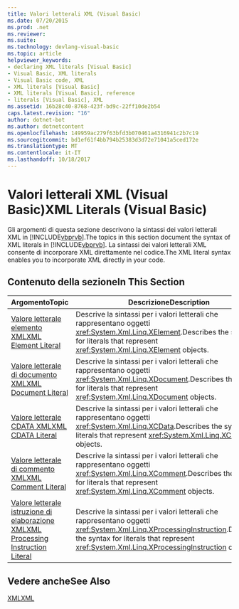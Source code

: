 ```yaml
---
title: Valori letterali XML (Visual Basic)
ms.date: 07/20/2015
ms.prod: .net
ms.reviewer: 
ms.suite: 
ms.technology: devlang-visual-basic
ms.topic: article
helpviewer_keywords:
- declaring XML literals [Visual Basic]
- Visual Basic, XML literals
- Visual Basic code, XML
- XML literals [Visual Basic]
- XML literals [Visual Basic], reference
- literals [Visual Basic], XML
ms.assetid: 16b28c40-8768-423f-bd9c-22ff10de2b54
caps.latest.revision: "16"
author: dotnet-bot
ms.author: dotnetcontent
ms.openlocfilehash: 149959ac279f63bfd3b070461a4316941c2b7c19
ms.sourcegitcommit: bd1ef61f4bb794b25383d3d72e71041a5ced172e
ms.translationtype: MT
ms.contentlocale: it-IT
ms.lasthandoff: 10/18/2017
---
```

# <a name="xml-literals-visual-basic"></a><span data-ttu-id="85c91-102">Valori letterali XML (Visual Basic)</span><span class="sxs-lookup"><span data-stu-id="85c91-102">XML Literals (Visual Basic)</span></span>
<span data-ttu-id="85c91-103">Gli argomenti di questa sezione descrivono la sintassi dei valori letterali XML in [!INCLUDE[vbprvb](~/includes/vbprvb-md.md)].</span><span class="sxs-lookup"><span data-stu-id="85c91-103">The topics in this section document the syntax of XML literals in [!INCLUDE[vbprvb](~/includes/vbprvb-md.md)].</span></span> <span data-ttu-id="85c91-104">La sintassi dei valori letterali XML consente di incorporare XML direttamente nel codice.</span><span class="sxs-lookup"><span data-stu-id="85c91-104">The XML literal syntax enables you to incorporate XML directly in your code.</span></span>  
  
## <a name="in-this-section"></a><span data-ttu-id="85c91-105">Contenuto della sezione</span><span class="sxs-lookup"><span data-stu-id="85c91-105">In This Section</span></span>  
  
|<span data-ttu-id="85c91-106">Argomento</span><span class="sxs-lookup"><span data-stu-id="85c91-106">Topic</span></span>|<span data-ttu-id="85c91-107">Descrizione</span><span class="sxs-lookup"><span data-stu-id="85c91-107">Description</span></span>|  
|-----------|-----------------|  
|[<span data-ttu-id="85c91-108">Valore letterale elemento XML</span><span class="sxs-lookup"><span data-stu-id="85c91-108">XML Element Literal</span></span>](../../../visual-basic/language-reference/xml-literals/xml-element-literal.md)|<span data-ttu-id="85c91-109">Descrive la sintassi per i valori letterali che rappresentano oggetti <xref:System.Xml.Linq.XElement>.</span><span class="sxs-lookup"><span data-stu-id="85c91-109">Describes the syntax for literals that represent <xref:System.Xml.Linq.XElement> objects.</span></span>|  
|[<span data-ttu-id="85c91-110">Valore letterale di documento XML</span><span class="sxs-lookup"><span data-stu-id="85c91-110">XML Document Literal</span></span>](../../../visual-basic/language-reference/xml-literals/xml-document-literal.md)|<span data-ttu-id="85c91-111">Descrive la sintassi per i valori letterali che rappresentano oggetti <xref:System.Xml.Linq.XDocument>.</span><span class="sxs-lookup"><span data-stu-id="85c91-111">Describes the syntax for literals that represent <xref:System.Xml.Linq.XDocument> objects.</span></span>|  
|[<span data-ttu-id="85c91-112">Valore letterale CDATA XML</span><span class="sxs-lookup"><span data-stu-id="85c91-112">XML CDATA Literal</span></span>](../../../visual-basic/language-reference/xml-literals/xml-cdata-literal.md)|<span data-ttu-id="85c91-113">Descrive la sintassi per i valori letterali che rappresentano oggetti <xref:System.Xml.Linq.XCData>.</span><span class="sxs-lookup"><span data-stu-id="85c91-113">Describes the syntax for literals that represent <xref:System.Xml.Linq.XCData> objects.</span></span>|  
|[<span data-ttu-id="85c91-114">Valore letterale di commento XML</span><span class="sxs-lookup"><span data-stu-id="85c91-114">XML Comment Literal</span></span>](../../../visual-basic/language-reference/xml-literals/xml-comment-literal.md)|<span data-ttu-id="85c91-115">Descrive la sintassi per i valori letterali che rappresentano oggetti <xref:System.Xml.Linq.XComment>.</span><span class="sxs-lookup"><span data-stu-id="85c91-115">Describes the syntax for literals that represent <xref:System.Xml.Linq.XComment> objects.</span></span>|  
|[<span data-ttu-id="85c91-116">Valore letterale istruzione di elaborazione XML</span><span class="sxs-lookup"><span data-stu-id="85c91-116">XML Processing Instruction Literal</span></span>](../../../visual-basic/language-reference/xml-literals/xml-processing-instruction-literal.md)|<span data-ttu-id="85c91-117">Descrive la sintassi per i valori letterali che rappresentano oggetti <xref:System.Xml.Linq.XProcessingInstruction>.</span><span class="sxs-lookup"><span data-stu-id="85c91-117">Describes the syntax for literals that represent <xref:System.Xml.Linq.XProcessingInstruction> objects.</span></span>|  
  
## <a name="see-also"></a><span data-ttu-id="85c91-118">Vedere anche</span><span class="sxs-lookup"><span data-stu-id="85c91-118">See Also</span></span>  
 [<span data-ttu-id="85c91-119">XML</span><span class="sxs-lookup"><span data-stu-id="85c91-119">XML</span></span>](../../../visual-basic/programming-guide/language-features/xml/index.md)
